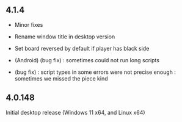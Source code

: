 ## 4.1.4

* Minor fixes
* Rename window title in desktop version
* Set board reversed by default if player has black side

* (Android) (bug fix) : sometimes could not run long scripts
* (bug fix) : script types in some errors were not precise enough : sometimes we missed the piece kind

## 4.0.148

Initial desktop release (Windows 11 x64, and Linux x64)